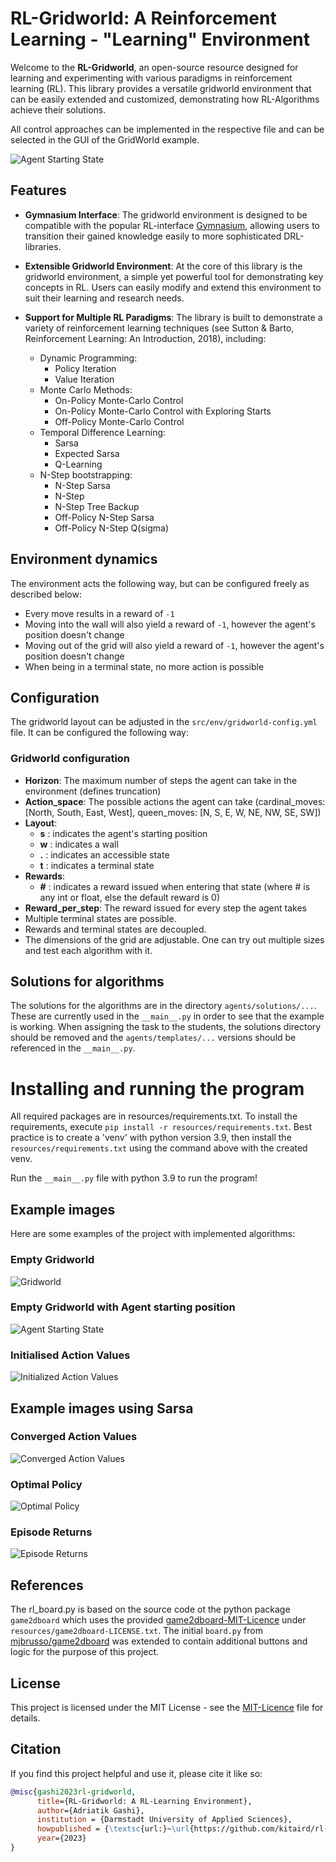 # RL-Gridworld: A Reinforcement Learning - "Learning" Environment

Welcome to the __RL-Gridworld__, an open-source resource designed for learning and experimenting with various paradigms in reinforcement learning (RL). 
This library provides a versatile gridworld environment that can be easily extended and customized, demonstrating how RL-Algorithms achieve their solutions.

All control approaches can be implemented in the respective file and can be selected in the GUI of the GridWorld example.

![Agent Starting State](example-images/Agent_Starting_State.png)

## Features
* __Gymnasium Interface__: The gridworld environment is designed to be compatible with the popular RL-interface [Gymnasium](https://github.com/Farama-Foundation/Gymnasium), allowing users to transition their gained knowledge easily to more sophisticated DRL-libraries.

* __Extensible Gridworld Environment__: At the core of this library is the gridworld environment, a simple yet powerful tool for demonstrating key concepts in RL. 
Users can easily modify and extend this environment to suit their learning and research needs.

* __Support for Multiple RL Paradigms__: The library is built to demonstrate a variety of reinforcement learning techniques (see Sutton & Barto, Reinforcement Learning: An Introduction, 2018), including:
  * Dynamic Programming:
    * Policy Iteration 
    * Value Iteration
  * Monte Carlo Methods:
    * On-Policy Monte-Carlo Control
    * On-Policy Monte-Carlo Control with Exploring Starts
    * Off-Policy Monte-Carlo Control
  * Temporal Difference Learning:
    * Sarsa
    * Expected Sarsa
    * Q-Learning
  * N-Step bootstrapping:
    * N-Step Sarsa
    * N-Step 
    * N-Step Tree Backup
    * Off-Policy N-Step Sarsa
    * Off-Policy N-Step Q(sigma)

## Environment dynamics

The environment acts the following way, but can be configured freely as described below:
* Every move results in a reward of `-1`
* Moving into the wall will also yield a reward of `-1`, however the agent's position doesn't change
* Moving out of the grid will also yield a reward of `-1`, however the agent's position doesn't change
* When being in a terminal state, no more action is possible

## Configuration

The gridworld layout can be adjusted in the `src/env/gridworld-config.yml` file.
It can be configured the following way:
### Gridworld configuration
* **Horizon**: The maximum number of steps the agent can take in the environment (defines truncation)
* **Action_space**: The possible actions the agent can take (cardinal_moves: [North, South, East, West], queen_moves: [N, S, E, W, NE, NW, SE, SW])
* **Layout**:
  * **s** : indicates the agent's starting position
  * **w** : indicates a wall
  * **.** : indicates an accessible state
  * **t** : indicates a terminal state
* **Rewards**:
  * **#** : indicates a reward issued when entering that state (where # is any int or float, else the default reward is 0)
* **Reward_per_step**: The reward issued for every step the agent takes
* Multiple terminal states are possible.
* Rewards and terminal states are decoupled.
* The dimensions of the grid are adjustable. One can try out multiple sizes and test each algorithm with it.

## Solutions for algorithms
The solutions for the algorithms are in the directory `agents/solutions/...`. These are currently used in the `__main__.py` in order to see that the example is working.
When assigning the task to the students, the solutions directory should be removed and the `agents/templates/...` versions should be referenced in the `__main__.py`.

# Installing and running the program
All required packages are in resources/requirements.txt.
To install the requirements, execute `pip install -r resources/requirements.txt`.
Best practice is to create a 'venv' with python version 3.9, then install the `resources/requirements.txt` using the command above with the created venv.

Run the `__main__.py` file with python 3.9 to run the program!

## Example images
Here are some examples of the project with implemented algorithms:

### Empty Gridworld
![Gridworld](example-images/Gridworld.png)

### Empty Gridworld with Agent starting position
![Agent Starting State](example-images/Agent_Starting_State.png)

### Initialised Action Values
![Initialized Action Values](example-images/Initialized_Action_Values.png)

## Example images using Sarsa
### Converged Action Values
![Converged Action Values](example-images/Converged_Action_Values.png)

### Optimal Policy
![Optimal Policy](example-images/Optimal_Policy.png)

### Episode Returns
![Episode Returns](example-images/Episode_Returns_Sarsa.png)

## References
The rl_board.py is based on the source code ot the python package `game2dboard` which uses the provided [game2dboard-MIT-Licence](https://github.com/kitaird/rl-gridworld/blob/develop/resources/game2dboard-LICENSE.txt) under `resources/game2dboard-LICENSE.txt`.
The initial `board.py` from [mjbrusso/game2dboard](https://github.com/mjbrusso/game2dboard) was extended to contain additional buttons and logic for the purpose of this project.

## License
This project is licensed under the MIT License - see the [MIT-Licence](https://github.com/kitaird/rl-gridworld/blob/develop/LICENSE.txt) file for details.

## Citation
If you find this project helpful and use it, please cite it like so:
```bibtex
@misc{gashi2023rl-gridworld,
      title={RL-Gridworld: A RL-Learning Environment},
      author={Adriatik Gashi},
      institution = {Darmstadt University of Applied Sciences},
      howpublished = {\textsc{url:}~\url{https://github.com/kitaird/rl-gridworld}},
      year={2023}
}
```